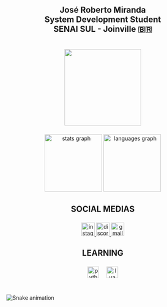 <h2 align="center">José Roberto Miranda <br>System Development Student<br>SENAI SUL - Joinville 🇧🇷</h2>

###

<br clear="both">

<div align="center">
  <img height="200" src="https://media1.tenor.com/m/2i00CftvuDwAAAAC/jay-skeleton.gif"  />
</div>

###

<div align="center">
  <img src="https://github-readme-stats.vercel.app/api?username=NightlyOneV&hide_title=false&hide_rank=false&show_icons=true&include_all_commits=true&count_private=true&disable_animations=false&theme=gotham&locale=en&hide_border=false" height="150" alt="stats graph"  />
  <img src="https://github-readme-stats.vercel.app/api/top-langs?username=NightlyOneV&locale=en&hide_title=false&layout=compact&card_width=320&langs_count=5&theme=gotham&hide_border=false" height="150" alt="languages graph"  />
</div>

###

<h2 align="center">SOCIAL MEDIAS</h2>

###

<div align="center">
  <a href="https://www.instagram.com/xpx.joseroberto/" target="_blank">
    <img src="https://img.shields.io/static/v1?message=Instagram&logo=instagram&label=xpx.Joseroberto&color=E4405F&logoColor=white&labelColor=&style=for-the-badge" height="35" alt="instagram logo"  />
  </a>
  <a href="discord.com" target="_blank">
    <img src="https://img.shields.io/static/v1?message=Discord&logo=discord&label=xpotatox&color=7289DA&logoColor=white&labelColor=&style=for-the-badge" height="35" alt="discord logo"  />
  </a>
  <a href="joserobertomiranda.contato@gmail.com" target="_blank">
    <img src="https://img.shields.io/static/v1?message=Gmail&logo=gmail&label=joserobertomiranda.contato@gmail.com&color=D14836&logoColor=white&labelColor=&style=for-the-badge" height="35" alt="gmail logo"  />
  </a>
</div>

###

<h2 align="center">LEARNING</h2>

###

<div align="center">
  <img src="https://img.shields.io/badge/Python-3776AB?logo=python&logoColor=white&style=for-the-badge" height="30" alt="python logo"  />
  <img width="12" />
  <img src="https://img.shields.io/badge/Lua-2C2D72?logo=lua&logoColor=white&style=for-the-badge" height="30" alt="lua logo"  />
</div>

###

<br clear="both">

<img src="https://raw.githubusercontent.com/NightlyOneV/NightlyOneV/output/snake.svg" alt="Snake animation" />

###
